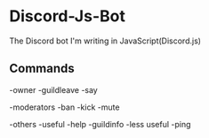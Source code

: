 # Discord-Js-Bot
The Discord bot I'm writing in JavaScript(Discord.js)

## Commands
-owner
  -guildleave
  -say

-moderators
  -ban
  -kick
  -mute

-others
  -useful
    -help
    -guildinfo
  -less useful
    -ping
